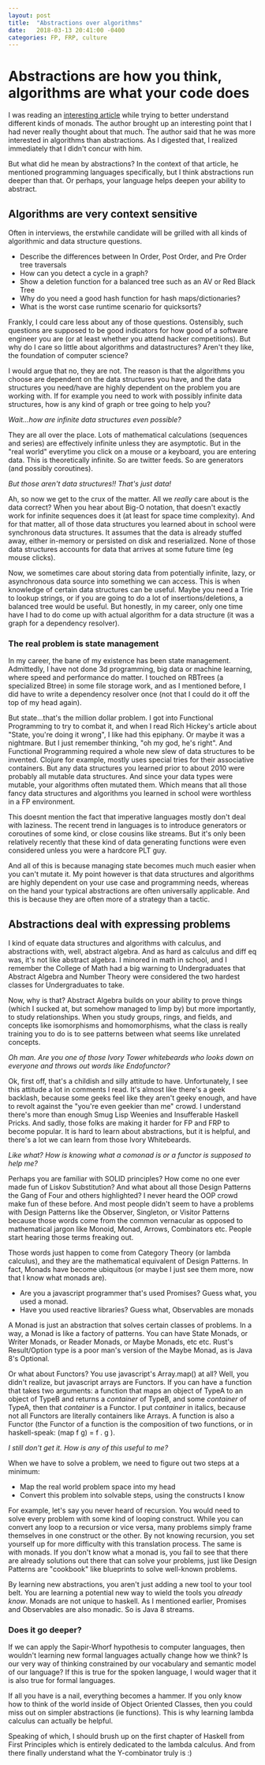 ```yaml
---
layout: post
title:  "Abstractions over algorithms"
date:   2018-03-13 20:41:00 -0400
categories: FP, FRP, culture
---
```

# Abstractions are how you think, algorithms are what your code does

I was reading an [interesting article][-cont-monads] while trying to better understand different kinds of monads.  The
author brought up an interesting point that I had never really thought about that much.  The author said that he was more
interested in algorithms than abstractions.  As I digested that, I realized immediately that I didn't concur with him.

But what did he mean by abstractions?  In the context of that article, he mentioned programming languages specifically,
but I think abstractions run deeper than that.  Or perhaps, your language helps deepen your ability to abstract.

## Algorithms are very context sensitive

Often in interviews, the erstwhile candidate will be grilled with all kinds of algorithmic and data structure questions.

- Describe the differences between In Order, Post Order, and Pre Order tree traversals
- How can you detect a cycle in a graph?
- Show a deletion function for a balanced tree such as an AV or Red Black Tree
- Why do you need a good hash function for hash maps/dictionaries?
- What is the worst case runtime scenario for quicksorts?

Frankly, I could care less about any of those questions.  Ostensibly, such questions are supposed to be good indicators
for how good of a software engineer you are (or at least whether you attend hacker competitions).  But why do I care so
little about algorithms and datastructures?  Aren't they like, the foundation of computer science?

I would argue that no, they are not.  The reason is that the algorithms you choose are dependent on the data structures
you have, and the data structures you need/have are highly dependent on the problem you are working with.  If for example
you need to work with possibly infinite data structures, how is any kind of graph or tree going to help you?  

_Wait...how are infinite data structures even possible?_

They are all over the place.  Lots of mathematical calculations (sequences and series) are effectively infinite unless 
they are asymptotic.  But in the "real world" everytime you click on a mouse or a keyboard, you are entering data.  This 
is theoretically infinite.  So are twitter feeds.  So are generators (and possibly coroutines).

_But those aren't data structures!! That's just data!_

Ah, so now we get to the crux of the matter.  All we _really_ care about is the data correct?  When you hear about Big-O
notation, that doesn't exactly work for infinite sequences does it (at least for space time complexity).  And for that
matter, all of those data structures you learned about in school were synchronous data structures.  It assumes that the
data is already stuffed away, either in-memory or persisted on disk and reserialized.  None of those data structures 
accounts for data that arrives at some future time (eg mouse clicks).  

Now, we sometimes care about storing data from potentially infinite, lazy, or asynchronous data source into something we 
can access.  This is when knowledge of certain data structures can be useful.  Maybe you need a Trie to lookup strings, 
or if you are going to do a lot of insertions/deletions, a balanced tree would be useful.  But honestly, in my career, 
only one time have I had to do come up with actual algorithm for a data structure (it was a graph for a dependency 
resolver).

### The real problem is state management

In my career, the bane of my existence has been state management.  Admittedly, I have not done 3d programming, big data
or machine learning, where speed and performance do matter.  I touched on RBTrees (a specialized Btree) in some file
storage work, and as I mentioned before, I did have to write a dependency resolver once (not that I could do it off the
top of my head again).

But state...that's the million dollar problem.  I got into Functional Programming to try to combat it, and when I read
Rich Hickey's article about "State, you're doing it wrong", I like had this epiphany.  Or maybe it was a nightmare.  But
I just remember thinking, "oh my god, he's right".  And Functional Programming required a whole new slew of data 
structures to be invented.  Clojure for example, mostly uses special tries for their associative containers.  But any
data structures you learned prior to about 2010 were probably all mutable data structures.  And since your data types
were mutable, your algorithms often mutated them.  Which means that all those fancy data structures and algorithms you 
learned in school were worthless in a FP environment.

This doesnt mention the fact that imperative languages mostly don't deal with laziness.  The recent trend in languages
is to introduce generators or coroutines of some kind, or close cousins like streams.  But it's only been relatively 
recently that these kind of data generating functions were even considered unless you were a hardcore PLT guy.

And all of this is because managing state becomes much much easier when you can't mutate it.  My point however is that
data structures and algorithms are highly dependent on your use case and programming needs, whereas on the hand your
typical abstractions are often universally applicable.  And this is because they are often more of a strategy than a 
tactic.

## Abstractions deal with expressing problems

I kind of equate data structures and algorithms with calculus, and abstractions with, well, abstract algebra.  And as 
hard as calculus and diff eq was, it's not like abstract algebra.  I minored in math in school, and I remember the 
College of Math had a big warning to Undergraduates that Abstract Algebra and Number Theory were considered the two
hardest classes for Undergraduates to take.

Now, why is that?  Abstract Algebra builds on your ability to prove things (which I sucked at, but somehow managed to 
limp by) but more importantly, to study relationships.  When you study groups, rings, and fields, and concepts like
isomorphisms and homomorphisms, what the class is really training you to do is to see patterns between what seems 
like unrelated concepts.

_Oh man.  Are you one of those Ivory Tower whitebeards who looks down on everyone and throws out words like Endofunctor?_

Ok, first off, that's a childish and silly attitude to have.  Unfortunately, I see this attitude a lot in comments I
read.  It's almost like there's a geek backlash, because some geeks feel like they aren't geeky enough, and have to 
revolt against the "you're even geekier than me" crowd.  I understand there's more than enough Smug Lisp Weenies and
Insufferable Haskell Pricks.  And sadly, those folks are making it harder for FP and FRP to become popular.  It is 
hard to learn about abstractions, but it is helpful, and there's a lot we can learn from those Ivory Whitebeards.

_Like what?  How is knowing what a comonad is or a functor is supposed to help me?_

Perhaps you are familiar with SOLID principles?  How come no one ever made fun of Liskov Substitution?  And what about 
all those Design Patterns the Gang of Four and others highlighted?  I never heard the OOP crowd make fun of these 
before.  And most people didn't seem to have a problems with Design Patterns like the Observer, Singleton, or Visitor
Patterns because those words come from the common vernacular as opposed to mathematical jargon like Monoid, Monad, 
Arrows, Combinators etc. People start hearing those terms freaking out.

Those words just happen to come from Category Theory (or lambda calculus), and they are the mathematical equivalent of
Design Patterns.  In fact, Monads have become ubiquitous (or maybe I just see them more, now that I know what monads 
are).

- Are you a javascript programmer that's used Promises?  Guess what, you used a monad.
- Have you used reactive libraries?  Guess what, Observables are monads

A Monad is just an abstraction that solves certain classes of problems.  In a way, a Monad is like a factory of patterns.
You can have State Monads, or Writer Monads, or Reader Monads, or Maybe Monads, etc etc. Rust's Result/Option type is a 
poor man's version of the Maybe Monad, as is Java 8's Optional.

Or what about Functors?  You use javascript's Array.map() at all?  Well, you didn't realize, but javascript arrays are
Functors.  If you can have a function that takes two arguments: a function that maps an object of TypeA to an object 
of TypeB and returns a _container_ of TypeB, and some _container_ of TypeA, then that _container_ is a Functor.  I put 
_container_ in italics, because not all Functors are literally containers like Arrays.  A function is also a Functor (the
Functor of a function is the composition of two functions, or in haskell-speak:  (map f g) = f . g ).

_I still don't get it.  How is any of this useful to me?_

When we have to solve a problem, we need to figure out two steps at a minimum:

- Map the real world problem space into my head
- Convert this problem into solvable steps, using the constructs I know

For example, let's say you never heard of recursion.  You would need to solve every problem with some kind of looping 
construct.  While you can convert any loop to a recursion or vice versa, many problems simply frame themselves in one
construct or the other.  By not knowing recursion, you set yourself up for more difficulty with this translation 
process. The same is with monads.  If you don't know what a monad is, you fail to see that there are already solutions
out there that can solve your problems, just like Design Patterns are "cookbook" like blueprints to solve well-known 
problems.

By learning new abstractions, you aren't just adding a new tool to your tool belt.  You are learning a potential new
way to wield the tools you _already know_.  Monads are not unique to haskell.  As I mentioned earlier, Promises and
Observables are also monadic.  So is Java 8 streams.

### Does it go deeper?

If we can apply the Sapir-Whorf hypothesis to computer languages, then wouldn't learning new formal languages actually 
change how we think?  Is our very way of thinking constrained by our vocabulary and semantic model of our language?
If this is true for the spoken language, I would wager that it is also true for formal languages.

If all you have is a nail, everything becomes a hammer.  If you only know how to think of the world inside of Object
Oriented Classes, then you could miss out on simpler abstractions (ie functions).  This is why learning lambda
calculus can actually be helpful.

Speaking of which, I should brush up on the first chapter of Haskell from First Principles which is entirely dedicated
to the lambda calculus.  And from there finally understand what the Y-combinator truly is :)

[-cont-monads]: http://blog.paralleluniverse.co/2015/08/07/scoped-continuations/